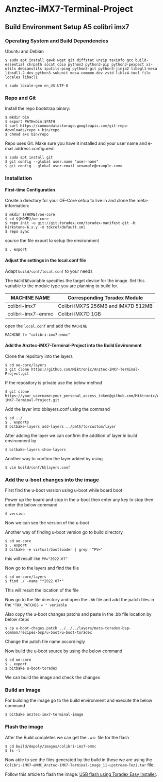 # Anztec-iMX7-Terminal-Project

## Build Environment Setup A5 colibri imx7

### Operating System and Build Dependencies

Ubuntu and Debian
```
$ sudo apt install gawk wget git diffstat unzip texinfo gcc build-essential chrpath socat cpio python3 python3-pip python3-pexpect xz-utils debianutils iputils-ping python3-git python3-jinja2 libegl1-mesa libsdl1.2-dev python3-subunit mesa-common-dev zstd liblz4-tool file locales libacl1
```
```
$ sudo locale-gen en_US.UTF-8
```
### Repo and Git

Install the repo bootstrap binary:
```
$ mkdir bin
$ export PATH=bin:$PATH
$ curl https://commondatastorage.googleapis.com/git-repo-downloads/repo > bin/repo
$ chmod a+x bin/repo
```
Repo uses Git. Make sure you have it installed and your user name and e-mail address configured.
```
$ sudo apt install git
$ git config --global user.name "user-name"
$ git config --global user.email <example@example.com>
```
### Installation

#### First-time Configuration

Create a directory for your OE-Core setup to live in and clone the meta-information: 
```
$ mkdir ${HOME}/oe-core
$ cd ${HOME}/oe-core
$ repo init -u git://git.toradex.com/toradex-manifest.git -b kirkstone-6.x.y -m tdxref/default.xml
$ repo sync
```
source the file export to setup the environment
```
$ . export
```
#### Adjust the settings in the local.conf file

Adapt `build/conf/local.conf` to your needs

The `MACHINE`variable specifies the target device for the image. Set this variable to the module type
you are planning to build for.

| MACHINE NAME       | Corresponding Toradex Module            |
|--------------------|-----------------------------------------|
| colibri-imx7       | Colibri iMX7S 256MB and iMX7D 512MB     |
| colibri-imx7-emmc  | Colibri iMX7D 1GB                       |

open the `local.conf` and add the `MACHINE`
```
MACHINE ?= "colibri-imx7-emmc"
```
#### Add the Anztec-iMX7-Terminal-Project into the Build Environment

Clone the repsitory into the layers
```
$ cd oe-core/layers
$ git clone https://github.com/Miktronic/Anztec-iMX7-Terminal-Project.git
```
If the repository is private use the below method
```
$ git clone https://your_username:your_personal_access_token@github.com/Miktronic/Anztec-iMX7-Terminal-Project.git
```
Add the layer into bblayers.conf using the command
```
$ cd ../
$ . exports
$ bitbake-layers add-layers ../path/to/custom/layer
```
After adding the layer we can confirm the addition of layer in build environment by
```
$ bitbake-layers show-layers
```
Another way to confirm the layer added by using
```
$ vim build/conf/bblayers.conf
```
### Add the u-boot changes into the image 

First find the u-boot version using u-boot while board boot

Power up the board and stop in the u-boot then enter any key to stop then enter the below command 
```
$ version 
```
Now we can see the version of the u-boot 

Another way of finding u-boot version go to build directory 
```
$ cd oe-core
$ . export
$ bitbake -e virtual/bootloader | grep '^PV='
```
this will result like `PV="2022.07"`

Now go to the layers and find the file
```
$ cd oe-core/layers
$ find ./ -name "*2022.07*"
```
This will result the location of the file
  
Now go to the file directory and open the `.bb` file and add the patch files in the `"TDX_PATCHES = " veriable`
  
Also copy the u-boot changes patchs and paste in the .bb file location by below steps
```
$ cp u-boot-chages.patch ../../../layers/meta-toradex-bsp-common/recipes-bsp/u-boot/u-boot-toradex
```
Change the patch file name accordingly 

Now build the u-boot source by using the below command
```
$ cd oe-core
$ . export
$ bitbake u-boot-toradex
```
We can build the image and check the changes 

### Build an Image

For building the image go to the build environment and execute the below command
```
$ bitbake anztec-imx7-terminal-image
```
### Flash the image

After the Build completes we can get the `.wic` file for the flash
```
$ cd build/depoly/images/colibri-imx7-emmc
$ ls -l
```
Now able to see the files generated by the build in these we are using the `Colibri-iMX7-eMMC_Anztec-iMX7-Terminal-image_11-upstream-Tezi.tar` file.

Follow this article to flash the image: [USB flash using Toradex Easy Installer](https://drive.google.com/file/d/1gI7tw1BgLOC4lGzFPabaunS-FAEqD6_q/view?usp=drive_link).
